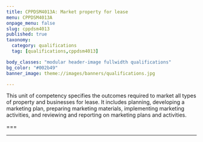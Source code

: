 ```yaml
---
title: CPPDSM4013A: Market property for lease
menu: CPPDSM4013A
onpage_menu: false
slug: cppdsm4013
published: true
taxonomy:
  category: qualifications
  tag: [qualifications,cppdsm4013]

body_classes: "modular header-image fullwidth qualifications"
bg_color: "#002b49"
banner_image: theme://images/banners/qualifications.jpg

---
```


This unit of competency specifies the outcomes required to market all types of property and businesses for lease. It includes planning, developing a marketing plan, preparing marketing materials, implementing marketing activities, and reviewing and reporting on marketing plans and activities.

===

---
